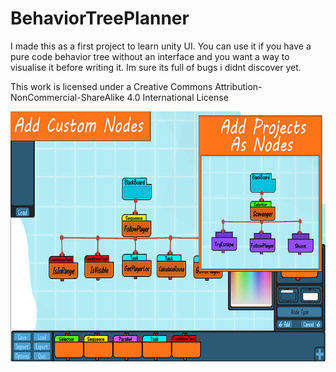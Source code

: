 # BehaviorTreePlanner
 
I made this as a first project to learn unity UI.
You can use it if you have a pure code behavior tree without an interface and you want a way to visualise it before writing it.
Im sure its full of bugs i didnt discover yet.

This work is licensed under a
Creative Commons Attribution-NonCommercial-ShareAlike 4.0 International License

![alt text](Assets/Thumb.png)
